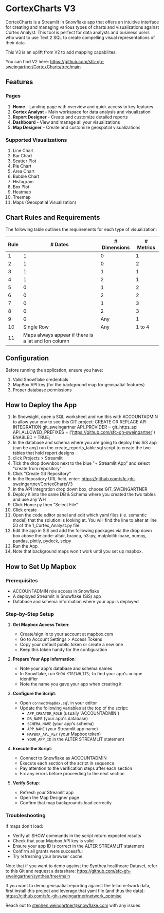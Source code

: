 # CortexCharts V3

CortexCharts is a Streamlit in Snowflake app that offers an intuitive interface for creating and managing various types of charts and visualizations against Cortex Analyst. This tool is perfect for data analysts and business users who want to use Text 2 SQL to create compelling visual representations of their data.

This V3 is an uplift from V2 to add mapping capabilites.  

You can find V2 here: https://github.com/sfc-gh-sweingartner/CortexCharts/tree/main

## Features

### Pages
1. **Home** - Landing page with overview and quick access to key features
2. **Cortex Analyst** - Main workspace for data analysis and visualization
3. **Report Designer** - Create and customize detailed reports
4. **Dashboard** - View and manage all your visualizations
5. **Map Designer** - Create and customize geospatial visualizations

### Supported Visualizations
1. Line Chart
2. Bar Chart
3. Scatter Plot
4. Pie Chart
5. Area Chart
6. Bubble Chart
7. Histogram
8. Box Plot
9. Heatmap
10. Treemap
11. Maps (Geospatial Visualization)

## Chart Rules and Requirements

The following table outlines the requirements for each type of visualization:

| Rule | # Dates | # Dimensions | # Metrics |
|------|---------|-------------|-----------|
| 1    | 1       | 0           | 1         |
| 2    | 1       | 0           | 2         |
| 3    | 1       | 1           | 1         |
| 4    | 1       | 2           | 1         |
| 5    | 0       | 1           | 2         |
| 6    | 0       | 2           | 2         |
| 7    | 0       | 1           | 3         |
| 8    | 0       | 2           | 3         |
| 9    | 0       | Any         | 1         |
| 10   | Single Row | Any      | 1 to 4    |
| 11   | Maps always appear if there is a lat and lon column


## Configuration
Before running the application, ensure you have:
1. Valid Snowflake credentials
2. MapBox API key (for the background map for geospatial features) 
3. Proper database permissions


## How to Deploy the App
1. In Snowsight, open a SQL worksheet and run this with ACCOUNTADMIN to allow your env to see this GIT project: CREATE OR REPLACE API INTEGRATION git_sweingartner API_PROVIDER = git_https_api API_ALLOWED_PREFIXES = ('https://github.com/sfc-gh-sweingartner') ENABLED = TRUE;
2. In the database and schema where you are going to deploy this SiS app (can be any) run the create_reports_table.sql script to create the two tables that hold report designs
3. click Projects > Streamlit
4. Tick the drop downbox next to the blue "+ Streamlit App" and select "create from repository"
5. Click "Create Git Repository"
6. In the Repository URL field, enter: https://github.com/sfc-gh-sweingartner/CortexChartsV3
7. In the API Integration drop down box, choose GIT_SWEINGARTNER
8. Deploy it into the same DB & Schema where you created the two tables and use any WH
9. Click Home.py then "Select File"
10. Click create
11. Open the code editor panel and edit which yaml files (i.e. semantic model) that the solution is looking at. You will find the line to alter at line 50 of the 1_Cortex_Analyst.py file
12. Edit the app in SiS and add the following packages via the drop down box above the code: altair, branca, h3-py, matplotlib-base, numpy, pandas, plotly, pydeck, scipy 
13. Run the App.
14. Note that background maps won't work until you set up mapbox.  

## How to Set Up Mapbox

### Prerequisites
- ACCOUNTADMIN role access in Snowflake
- A deployed Streamlit in Snowflake (SiS) app
- Database and schema information where your app is deployed

### Step-by-Step Setup

1. **Get Mapbox Access Token**:
   - Create/sign in to your account at mapbox.com
   - Go to Account Settings > Access Tokens
   - Copy your default public token or create a new one
   - Keep this token handy for the configuration

2. **Prepare Your App Information**:
   - Note your app's database and schema names
   - In Snowflake, run `SHOW STREAMLITS;` to find your app's unique identifier
   - Note the name you gave your app when creating it

3. **Configure the Script**:
   - Open `connectMapBox.sql` in your editor
   - Update the following variables at the top of the script:
     - `APP_CREATOR_ROLE` (usually 'ACCOUNTADMIN')
     - `DB_NAME` (your app's database)
     - `SCHEMA_NAME` (your app's schema)
     - `APP_NAME` (your Streamlit app name)
     - `MAPBOX_API_KEY` (your Mapbox token)
     - `YOUR_APP_ID` in the ALTER STREAMLIT statement

4. **Execute the Script**:
   - Connect to Snowflake as ACCOUNTADMIN
   - Execute each section of the script in sequence
   - Pay attention to the verification steps after each section
   - Fix any errors before proceeding to the next section

5. **Verify Setup**:
   - Refresh your Streamlit app
   - Open the Map Designer page
   - Confirm that map backgrounds load correctly

### Troubleshooting
If maps don't load:
- Verify all SHOW commands in the script return expected results
- Check that your Mapbox API key is valid
- Ensure your app ID is correct in the ALTER STREAMLIT statement
- Confirm all grants were successful
- Try refreshing your browser cache


Note that if you want to demo against the Synthea healthcare Dataset, refer to this Git and request a datashare: https://github.com/sfc-gh-sweingartner/synthea/tree/main

If you want to demo geospatial reporting against the telco network data, first install this project and leverage that yaml file (and thus the data): 
https://github.com/sfc-gh-sweingartner/network_optmise

Reach out to stephen.weingartner@snowflake.com with any issues.